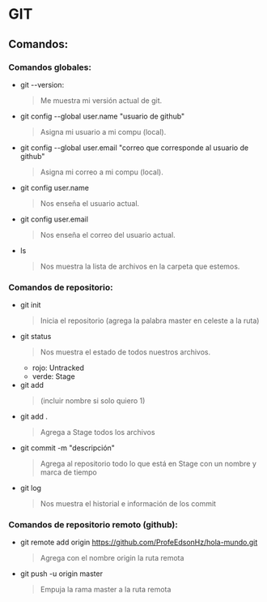 # GIT

## Comandos:

### Comandos globales:

+ git --version:
    >Me muestra mi versión actual de git.
+ git config --global user.name "usuario de github"
    >Asigna mi usuario a mi compu (local).
+ git config --global user.email "correo que corresponde al usuario de github"
    >Asigna mi correo a mi compu (local).
+ git config user.name
    >Nos enseña el usuario actual.
+ git config user.email
    >Nos enseña el correo del usuario actual.
+ ls
    >Nos muestra la lista de archivos en la carpeta que estemos.

### Comandos de repositorio:

+ git init
    >Inicia el repositorio (agrega la palabra master en celeste a la ruta)
+ git status
    >Nos muestra el estado de todos nuestros archivos.
    + rojo: Untracked
    + verde: Stage
+ git add 
    >(incluir nombre si solo quiero 1)
+ git add .
    >Agrega a Stage todos los archivos
+ git commit -m "descripción"
    >Agrega al repositorio todo lo que está en Stage con un nombre y marca de tiempo
+ git log
    >Nos muestra el historial e información de los commit

### Comandos de repositorio remoto (github):
+ git remote add origin https://github.com/ProfeEdsonHz/hola-mundo.git
    >Agrega con el nombre origin la ruta remota
+ git push -u origin master
    >Empuja la rama master a la ruta remota
